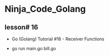 # Ninja_Code_Golang

## lesson# 16

- Go (Golang) Tutorial #16 - Receiver Functions

* go run main.go bill.go
